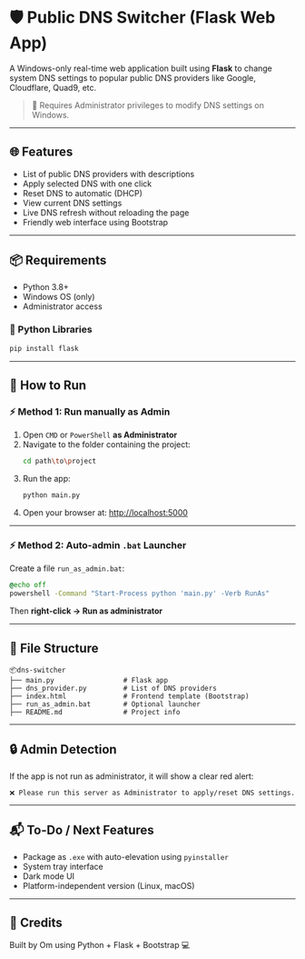 # 🛡 Public DNS Switcher (Flask Web App)

A Windows-only real-time web application built using **Flask** to change system DNS settings to popular public DNS providers like Google, Cloudflare, Quad9, etc.

> 🚨 Requires Administrator privileges to modify DNS settings on Windows.

---

## 🌐 Features

- List of public DNS providers with descriptions
- Apply selected DNS with one click
- Reset DNS to automatic (DHCP)
- View current DNS settings
- Live DNS refresh without reloading the page
- Friendly web interface using Bootstrap

---

## 📦 Requirements

- Python 3.8+
- Windows OS (only)
- Administrator access

### 🔧 Python Libraries
```bash
pip install flask
```

---

## 🚀 How to Run

### ⚡ Method 1: Run manually as Admin

1. Open `CMD` or `PowerShell` **as Administrator**
2. Navigate to the folder containing the project:
   ```bash
   cd path\to\project
   ```
3. Run the app:
   ```bash
   python main.py
   ```
4. Open your browser at: [http://localhost:5000](http://localhost:5000)

---

### ⚡ Method 2: Auto-admin `.bat` Launcher

Create a file `run_as_admin.bat`:
```bat
@echo off
powershell -Command "Start-Process python 'main.py' -Verb RunAs"
```
Then **right-click → Run as administrator**

---

## 📁 File Structure
```
📦dns-switcher
├── main.py                 # Flask app
├── dns_provider.py         # List of DNS providers
├── index.html              # Frontend template (Bootstrap)
├── run_as_admin.bat        # Optional launcher
├── README.md               # Project info
```

---

## 🔒 Admin Detection

If the app is not run as administrator, it will show a clear red alert:
```
❌ Please run this server as Administrator to apply/reset DNS settings.
```

---

## 📬 To-Do / Next Features
- Package as `.exe` with auto-elevation using `pyinstaller`
- System tray interface
- Dark mode UI
- Platform-independent version (Linux, macOS)

---

## 🙌 Credits
Built by Om using Python + Flask + Bootstrap 💻

